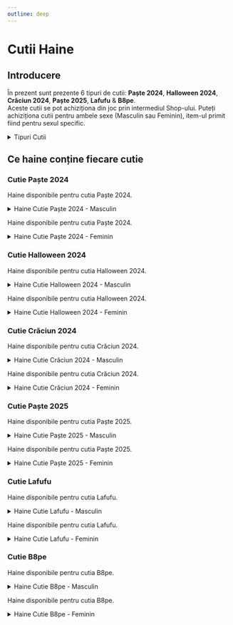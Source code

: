 ```yaml
---
outline: deep
---
```


# Cutii Haine

## Introducere

În prezent sunt prezente 6 tipuri de cutii: **Paște 2024**, **Halloween 2024**, **Crăciun 2024**, **Paște 2025**, **Lafufu** & **B8pe**.
<br/>
Aceste cutii se pot achiziționa din joc prin intermediul Shop-ului. Puteți achiziționa cutii pentru ambele sexe (Masculin sau Feminin), item-ul primit fiind pentru sexul specific.

<details>
  <summary>Tipuri Cutii</summary>
  <img src="https://v.b-zone.ro/images/wiki/clothing-cases.png" alt="Clothing Cases">
</details>

## Ce haine conține fiecare cutie

### Cutie Paște 2024

Haine disponibile pentru cutia Paște 2024.

<details>
  <summary>Haine Cutie Paște 2024 - Masculin</summary>
  <img src="https://v.b-zone.ro/images/wiki/easter_2024_m.gif" alt="Clothing Cases">
</details>

Haine disponibile pentru cutia Paște 2024.

<details>
  <summary>Haine Cutie Paște 2024 - Feminin</summary>
  <img src="https://v.b-zone.ro/images/wiki/easter_2024_f.gif" alt="Clothing Cases">
</details>

### Cutie Halloween 2024

Haine disponibile pentru cutia Halloween 2024.

<details>
  <summary>Haine Cutie Halloween 2024 - Masculin</summary>
  <img src="https://v.b-zone.ro/images/wiki/halloween_2024_m.gif" alt="Clothing Cases">
</details>

Haine disponibile pentru cutia Halloween 2024.

<details>
  <summary>Haine Cutie Halloween 2024 - Feminin</summary>
  <img src="https://v.b-zone.ro/images/wiki/halloween_2024_f.png" alt="Clothing Cases">
</details>

### Cutie Crăciun 2024

Haine disponibile pentru cutia Crăciun 2024.

<details>
  <summary>Haine Cutie Crăciun 2024 - Masculin</summary>
  <img src="https://v.b-zone.ro/images/wiki/christmas_2024_m.gif" alt="Clothing Cases">
</details>

Haine disponibile pentru cutia Crăciun 2024.

<details>
  <summary>Haine Cutie Crăciun 2024 - Feminin</summary>
  <img src="https://v.b-zone.ro/images/wiki/christmas_2024_f.gif" alt="Clothing Cases">
</details>

### Cutie Paște 2025

Haine disponibile pentru cutia Paște 2025.

<details>
  <summary>Haine Cutie Paște 2025 - Masculin</summary>
  <img src="https://v.b-zone.ro/images/wiki/easter_2025_m.gif" alt="Clothing Cases">
</details>

Haine disponibile pentru cutia Paște 2025.

<details>
  <summary>Haine Cutie Paște 2025 - Feminin</summary>
  <img src="https://v.b-zone.ro/images/wiki/easter_2025_f.gif" alt="Clothing Cases">
</details>

### Cutie Lafufu

Haine disponibile pentru cutia Lafufu.

<details>
  <summary>Haine Cutie Lafufu - Masculin</summary>
  <img src="https://v.b-zone.ro/images/wiki/lafufu_m.gif" alt="Clothing Cases">
</details>

Haine disponibile pentru cutia Lafufu.

<details>
  <summary>Haine Cutie Lafufu - Feminin</summary>
  <img src="https://v.b-zone.ro/images/wiki/lafufu_f.gif" alt="Clothing Cases">
</details>

### Cutie B8pe

Haine disponibile pentru cutia B8pe.

<details>
  <summary>Haine Cutie B8pe - Masculin</summary>
  <img src="https://v.b-zone.ro/images/wiki/b8pe_m.gif" alt="Clothing Cases">
</details>

Haine disponibile pentru cutia B8pe.

<details>
  <summary>Haine Cutie B8pe - Feminin</summary>
  <img src="https://v.b-zone.ro/images/wiki/b8pe_f.gif" alt="Clothing Cases">
</details>